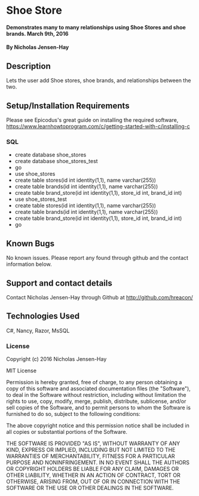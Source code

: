 # Shoe Store

#### Demonstrates many to many relationships using Shoe Stores and shoe brands. March 9th, 2016

#### By Nicholas Jensen-Hay

## Description

Lets the user add Shoe stores, shoe brands, and relationships between the two.

## Setup/Installation Requirements

Please see Epicodus's great guide on installing the required software,
https://www.learnhowtoprogram.com/c/getting-started-with-c/installing-c

### SQL
* create database shoe_stores
* create database shoe_stores_test
* go
* use shoe_stores
* create table stores(id int identity(1,1), name varchar(255))
* create table brands(id int identity(1,1), name varchar(255))
* create table brand_store(id int identity(1,1), store_id int, brand_id int)
* use shoe_stores_test
* create table stores(id int identity(1,1), name varchar(255))
* create table brands(id int identity(1,1), name varchar(255))
* create table brand_store(id int identity(1,1), store_id int, brand_id int)
* go


## Known Bugs

No known issues. Please report any found through github and the contact information below.

## Support and contact details

Contact Nicholas Jensen-Hay through Github at http://github.com/hreacon/

## Technologies Used

C#, Nancy, Razor, MsSQL

### License

Copyright (c) 2016 Nicholas Jensen-Hay

MIT License

Permission is hereby granted, free of charge, to any person obtaining a copy of this software and associated documentation files (the "Software"), to deal in the Software without restriction, including without limitation the rights to use, copy, modify, merge, publish, distribute, sublicense, and/or sell copies of the Software, and to permit persons to whom the Software is furnished to do so, subject to the following conditions:

The above copyright notice and this permission notice shall be included in all copies or substantial portions of the Software.

THE SOFTWARE IS PROVIDED "AS IS", WITHOUT WARRANTY OF ANY KIND, EXPRESS OR IMPLIED, INCLUDING BUT NOT LIMITED TO THE WARRANTIES OF MERCHANTABILITY, FITNESS FOR A PARTICULAR PURPOSE AND NONINFRINGEMENT. IN NO EVENT SHALL THE AUTHORS OR COPYRIGHT HOLDERS BE LIABLE FOR ANY CLAIM, DAMAGES OR OTHER LIABILITY, WHETHER IN AN ACTION OF CONTRACT, TORT OR OTHERWISE, ARISING FROM, OUT OF OR IN CONNECTION WITH THE SOFTWARE OR THE USE OR OTHER DEALINGS IN THE SOFTWARE.
